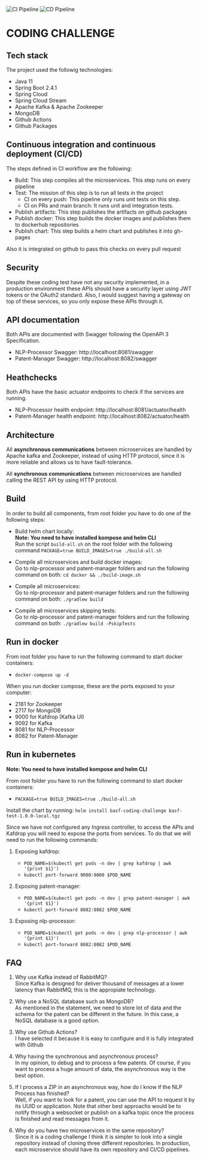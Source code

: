 ![CI Pipeline](https://github.com/rogomdi/basf/workflows/ci-pipeline.yml/badge.svg)
![CD Pipeline](https://github.com/rogomdi/basf/workflows/cd-pipeline.yml/badge.svg)

# CODING CHALLENGE

Tech stack
---
The project used the followig technologies:
- Java 11
- Spring Boot 2.4.1
- Spring Cloud
- Spring Cloud Stream
- Apache Kafka & Apache Zookeeper
- MongoDB
- Github Actions
- Github Packages

Continuous integration and continuous deployment (CI/CD)
---
The steps defined in CI workflow are the following:
- Build: This step compiles all the microservices. This step runs on every pipeline
- Test: The mission of this step is to run all tests in the project
  - CI on every push: This pipeline only runs unit tests on this step.
  - CI on PRs and main branch: It runs unit and integration tests.
- Publish artifacts: This step publishes the artifacts on github packages
- Publish docker: This step builds the docker images and publishes them to dockerhub repositories
- Publish chart: This step builds a helm chart and publishes it into gh-pages

Also it is integrated on github to pass this checks on every pull request

Security
---
Despite these coding test have not any security implemented, in a production environment these APIs should have a security layer using JWT tokens or the OAuth2 standard. 
Also, I would suggest having a gateway on top of these services, so you only expose these APIs through it.  

API documentation
---
Both APIs are documented with Swagger following the OpenAPI 3 Specification.

- NLP-Processor Swagger: <ur>http://localhost:8081/swagger</url>
- Patent-Manager Swagger: <ur>http://localhost:8082/swagger</url>

Heathchecks
---
Both APIs have the basic actuator endpoints to check if the services are running.

- NLP-Processor health endpoint: <ur>http://localhost:8081/actuator/health</url>
- Patent-Manager health endpoint: <ur>http://localhost:8082/actuator/health</url>

Architecture
---
All **asynchronous communications** between microservices are handled by Apache kafka and Zookeeper,
instead of using HTTP protocol, since it is more reliable and allows us to have fault-tolerance.

All **synchronous communications** between microservices are handled calling the REST API by using HTTP protocol.

Build
---
In order to build all components, from root folder you have to do one of the following steps:

- Build helm chart locally: <br>
  **Note: You need to have installed kompose and helm CLI** <br>
  Run the script `build-all.sh` on the root folder with the following command
  <code>PACKAGE=true BUILD_IMAGES=true ./build-all.sh</code>

- Compile all microservices and build docker images: <br>
  Go to nlp-processor and patent-manager folders and run the following command on both: <code>cd docker && ./build-image.sh</code>

- Compile all microservices: <br>
  Go to nlp-processor and patent-manager folders and run the following command on both: <code>./gradlew build</code>
  
- Compile all microservices skipping tests: <br>
  Go to nlp-processor and patent-manager folders and run the following command on both: <code>./gradlew build -PskipTests</code>

Run in docker
---
From root folder you have to run the following command to start docker containers:
- <code>docker-compose up -d</code>

When you run docker compose, these are the ports exposed to your computer:
- 2181 for Zookeeper
- 2717 for MongoDB
- 9000 for Kafdrop (Kafka UI)
- 9092 for Kafka
- 8081 for NLP-Processor
- 8082 for Patent-Manager

Run in kubernetes
---
**Note: You need to have installed kompose and helm CLI** <br>

From root folder you have to run the following command to start docker containers:
- <code>PACKAGE=true BUILD_IMAGES=true ./build-all.sh</code>

Install the chart by running: `helm install basf-coding-challenge basf-test-1.0.0-local.tgz`

Since we have not configured any Ingress controller, to access the APIs and Kafdrop you will need to expose the ports from services.
To do that we will need to run the following commands:
<br>
1. Exposing kafdrop:
   - <code>POD_NAME=$(kubectl get pods -n dev | grep kafdrop | awk '{print $1}')</code>
   - <code>kubectl port-forward 9000:9000 $POD_NAME</code>

2. Exposing patent-manager:
    - <code>POD_NAME=$(kubectl get pods -n dev | grep patent-manager | awk '{print $1}')</code>
    - <code>kubectl port-forward 8082:8082 $POD_NAME</code>

3. Exposing nlp-processor:
    - <code>POD_NAME=$(kubectl get pods -n dev | grep nlp-processor | awk '{print $1}')</code>
    - <code>kubectl port-forward 8082:8082 $POD_NAME</code>

FAQ
---
1. Why use Kafka instead of RabbitMQ?
   <br> Since Kafka is designed for deliver thousand of messages at a lower latency than RabbitMQ, this is the appropiate technology.

2. Why use a NoSQL database such as MongoDB?
   <br> As mentioned in the statement, we need to store lot of data and the schema for the patent can be different in the future. In this case, a NoSQL database is a good option.

3. Why use Github Actions?
   <br> I have selected it because it is easy to configure and it is fully integrated with Github

4. Why having the synchronous and asynchronous process?
   <br> In my opinion, to debug and to process a few patents. Of course, if you want to process a huge amount of data, the asynchronous way is the best option.

5. If I process a ZIP in an asynchronous way, how do I know if the NLP Process has finished?
   <br> Well, if you want to look for a patent, you can use the API to request it by its UUID or application. Note that other best approachs would be to notify through a websocket or publish on a kafka topic once the process is finished and read messages from it.

6. Why do you have two microservices in the same repository?
   <br> Since it is a coding challenge I think it is simpler to look into a single repository instead of cloning three different repositories. In production, each microservice should have its own repository and CI/CD pipelines.